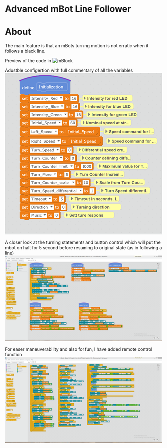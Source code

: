 # Advanced mBot Line Follower
# About
The main feature is that an mBots turning motion is not erratic when it follows a black line. 

Preview of the code in ![mBlock](href=http://www.mblock.cc/software/)  

Adustble configertion with full commentary of all the variables
![](Screenshots/PreviewOfAdvmBotLineFollowerConfig%234.PNG)

A closer look at the turning statements and button control which will put the mbot on halt for 5 second before resuming to original state (as in following a line)
![](Screenshots/PreviewmAdvBotLineFollowerButtonControlAndTurningStatments%233.PNG)

For easer maneuverability and also for fun, I have added remote control function 
![](Screenshots/PreviewmAdvBotLineFollowerRemoteControlConfig%232.PNG)
